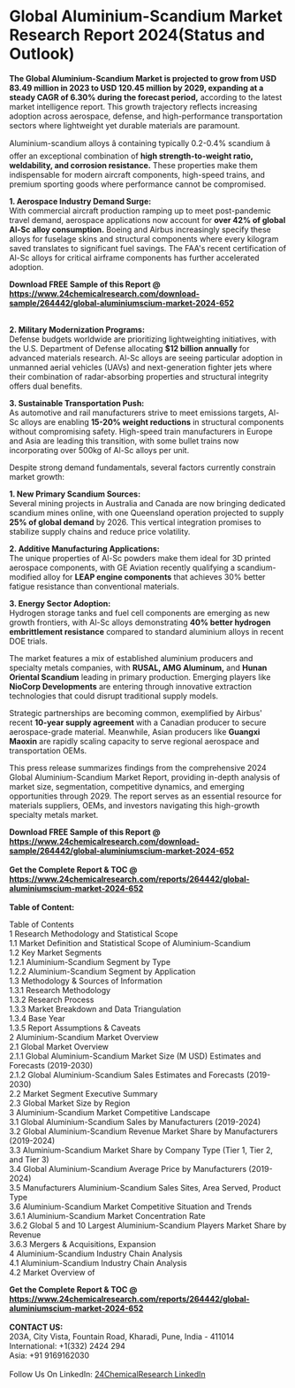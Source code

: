 <h1>Global Aluminium-Scandium Market Research Report 2024(Status and Outlook)</h1><p><strong>The Global Aluminium-Scandium Market is projected to grow from USD 83.49 million in 2023 to USD 120.45 million by 2029, expanding at a steady CAGR of 6.30% during the forecast period,</strong> according to the latest market intelligence report. This growth trajectory reflects increasing adoption across aerospace, defense, and high-performance transportation sectors where lightweight yet durable materials are paramount.</p><p>Aluminium-scandium alloys â containing typically 0.2-0.4% scandium â offer an exceptional combination of <strong>high strength-to-weight ratio, weldability, and corrosion resistance.</strong> These properties make them indispensable for modern aircraft components, high-speed trains, and premium sporting goods where performance cannot be compromised.</p><p><strong>1. Aerospace Industry Demand Surge:</strong><br>
With commercial aircraft production ramping up to meet post-pandemic travel demand, aerospace applications now account for <strong>over 42% of global Al-Sc alloy consumption.</strong> Boeing and Airbus increasingly specify these alloys for fuselage skins and structural components where every kilogram saved translates to significant fuel savings. The FAA's recent certification of Al-Sc alloys for critical airframe components has further accelerated adoption.</p><div><b>Download FREE Sample of this Report @ 
            <a href="https://www.24chemicalresearch.com/download-sample/264442/global-aluminiumscium-market-2024-652">
            https://www.24chemicalresearch.com/download-sample/264442/global-aluminiumscium-market-2024-652</a></b></div><br><p><strong>2. Military Modernization Programs:</strong><br>
Defense budgets worldwide are prioritizing lightweighting initiatives, with the U.S. Department of Defense allocating <strong>$12 billion annually</strong> for advanced materials research. Al-Sc alloys are seeing particular adoption in unmanned aerial vehicles (UAVs) and next-generation fighter jets where their combination of radar-absorbing properties and structural integrity offers dual benefits.</p><p><strong>3. Sustainable Transportation Push:</strong><br>
As automotive and rail manufacturers strive to meet emissions targets, Al-Sc alloys are enabling <strong>15-20% weight reductions</strong> in structural components without compromising safety. High-speed train manufacturers in Europe and Asia are leading this transition, with some bullet trains now incorporating over 500kg of Al-Sc alloys per unit.</p><p>Despite strong demand fundamentals, several factors currently constrain market growth:</p><p><strong>1. New Primary Scandium Sources:</strong><br>
Several mining projects in Australia and Canada are now bringing dedicated scandium mines online, with one Queensland operation projected to supply <strong>25% of global demand</strong> by 2026. This vertical integration promises to stabilize supply chains and reduce price volatility.</p><p><strong>2. Additive Manufacturing Applications:</strong><br>
The unique properties of Al-Sc powders make them ideal for 3D printed aerospace components, with GE Aviation recently qualifying a scandium-modified alloy for <strong>LEAP engine components</strong> that achieves 30% better fatigue resistance than conventional materials.</p><p><strong>3. Energy Sector Adoption:</strong><br>
Hydrogen storage tanks and fuel cell components are emerging as new growth frontiers, with Al-Sc alloys demonstrating <strong>40% better hydrogen embrittlement resistance</strong> compared to standard aluminium alloys in recent DOE trials.</p><p>The market features a mix of established aluminium producers and specialty metals companies, with <strong>RUSAL, AMG Aluminum,</strong> and <strong>Hunan Oriental Scandium</strong> leading in primary production. Emerging players like <strong>NioCorp Developments</strong> are entering through innovative extraction technologies that could disrupt traditional supply models.</p><p>Strategic partnerships are becoming common, exemplified by Airbus' recent <strong>10-year supply agreement</strong> with a Canadian producer to secure aerospace-grade material. Meanwhile, Asian producers like <strong>Guangxi Maoxin</strong> are rapidly scaling capacity to serve regional aerospace and transportation OEMs.</p><p>This press release summarizes findings from the comprehensive 2024 Global Aluminium-Scandium Market Report, providing in-depth analysis of market size, segmentation, competitive dynamics, and emerging opportunities through 2029. The report serves as an essential resource for materials suppliers, OEMs, and investors navigating this high-growth specialty metals market.</p><div><b>Download FREE Sample of this Report @ 
            <a href="https://www.24chemicalresearch.com/download-sample/264442/global-aluminiumscium-market-2024-652">
            https://www.24chemicalresearch.com/download-sample/264442/global-aluminiumscium-market-2024-652</a></b></div><br><div><b>Get the Complete Report & TOC @ 
            <a href="https://www.24chemicalresearch.com/reports/264442/global-aluminiumscium-market-2024-652">
            https://www.24chemicalresearch.com/reports/264442/global-aluminiumscium-market-2024-652</a></b></div><br>
            <b>Table of Content:</b><p>Table of Contents<br />
1 Research Methodology and Statistical Scope<br />
1.1 Market Definition and Statistical Scope of Aluminium-Scandium<br />
1.2 Key Market Segments<br />
1.2.1 Aluminium-Scandium Segment by Type<br />
1.2.2 Aluminium-Scandium Segment by Application<br />
1.3 Methodology & Sources of Information<br />
1.3.1 Research Methodology<br />
1.3.2 Research Process<br />
1.3.3 Market Breakdown and Data Triangulation<br />
1.3.4 Base Year<br />
1.3.5 Report Assumptions & Caveats<br />
2 Aluminium-Scandium Market Overview<br />
2.1 Global Market Overview<br />
2.1.1 Global Aluminium-Scandium Market Size (M USD) Estimates and Forecasts (2019-2030)<br />
2.1.2 Global Aluminium-Scandium Sales Estimates and Forecasts (2019-2030)<br />
2.2 Market Segment Executive Summary<br />
2.3 Global Market Size by Region<br />
3 Aluminium-Scandium Market Competitive Landscape<br />
3.1 Global Aluminium-Scandium Sales by Manufacturers (2019-2024)<br />
3.2 Global Aluminium-Scandium Revenue Market Share by Manufacturers (2019-2024)<br />
3.3 Aluminium-Scandium Market Share by Company Type (Tier 1, Tier 2, and Tier 3)<br />
3.4 Global Aluminium-Scandium Average Price by Manufacturers (2019-2024)<br />
3.5 Manufacturers Aluminium-Scandium Sales Sites, Area Served, Product Type<br />
3.6 Aluminium-Scandium Market Competitive Situation and Trends<br />
3.6.1 Aluminium-Scandium Market Concentration Rate<br />
3.6.2 Global 5 and 10 Largest Aluminium-Scandium Players Market Share by Revenue<br />
3.6.3 Mergers & Acquisitions, Expansion<br />
4 Aluminium-Scandium Industry Chain Analysis<br />
4.1 Aluminium-Scandium Industry Chain Analysis<br />
4.2 Market Overview of</p><div><b>Get the Complete Report & TOC @ 
            <a href="https://www.24chemicalresearch.com/reports/264442/global-aluminiumscium-market-2024-652">
            https://www.24chemicalresearch.com/reports/264442/global-aluminiumscium-market-2024-652</a></b></div><br><b>CONTACT US:</b><br>
            203A, City Vista, Fountain Road, Kharadi, Pune, India - 411014<br>
            International: +1(332) 2424 294<br>
            Asia: +91 9169162030 <br><br>
            Follow Us On LinkedIn: <a href="https://www.linkedin.com/company/24chemicalresearch/">24ChemicalResearch LinkedIn</a>